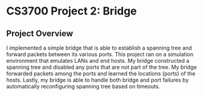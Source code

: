 # CS3700 Project 2: Bridge

## Project Overview
I implemented a simple bridge that is able to establish a spanning tree and forward packets between its various ports. This project ran on a simulation environment that emulates LANs and end hosts. My bridge constructed a spanning tree and disabled any ports that are not part of the tree. My bridge forwarded packets among the ports and learned the locations (ports) of  the hosts. Lastly, my bridge is able to handle both bridge and port failures by automatically reconfiguring spanning tree based on timeouts.
